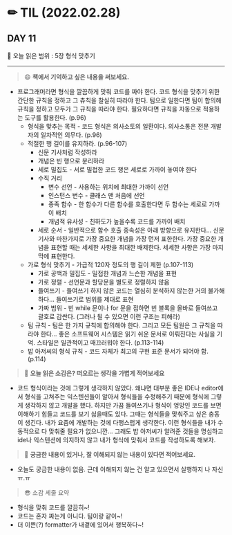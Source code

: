 # ✏ TIL (2022.02.28)

## DAY 11

📖 오늘 읽은 범위 : 5장 형식 맞추기

---

> 😄 **책에서 기억하고 싶은 내용을 써보세요.**

- 프로그래머라면 형식을 깔끔하게 맞춰 코드를 짜야 한다. 코드 형식을 맞추기 위한 간단한 규칙을 정하고 그 츄칙을 찰실히 따라야 한다. 팀으로 일한다면 팀이 합의해 규칙을 정하고 모두가 그 규칙을 따라야 한다. 필요하다면 규칙을 자동으로 적용하는 도구를 활용한다. (p.96)
  - 형식을 맞추는 목적 - 코드 형식은 의사소토의 일환이다. 의사소통은 전문 개발자의 일차적인 의무다. (p.96)
  - 적절한 행 길이를 유지하라. (p.96-107)
    - 신문 기사처럼 작성하라
    - 개념은 빈 행으로 분리하라
    - 세로 밀집도 - 서로 밀접한 코드 행은 세로로 가까이 놓여야 한다
    - 수직 거리
      - 변수 선언 - 사용하는 위치에 최대한 가까이 선언
      - 인스턴스 변수 - 클래스 맨 처음에 선언
      - 종족 함수 - 한 함수가 다른 함수를 호출한다면 두 함수는 세로로 가까이 배치
      - 개념적 유사성 - 친하도가 높을수록 코드를 가까이 배치
    - 세로 순서 - 일반적으로 함수 호출 종속성은 아래 방향으로 유지한다... 신문 기사와 마찬가지로 가장 중요한 개념을 가장 먼저 표한한다. 가장 중요한 개념을 표현할 때는 세세한 사향을 최대한 배제한다. 세세한 사향은 가장 마지막에 표현한다.
  - 가로 형식 맞추기 - 가급적 120자 정도의 행 길이 제한 (p.107-113)
    - 가로 공백과 밀집도 - 밀접한 개념과 느슨한 개념을 표현
    - 가로 정렬 - 선언문과 할당문을 별도로 정렬하지 않음
    - 들여쓰기 - 들여쓰기 하지 않은 코드는 열심히 분석하지 않는한 거의 불가해하다... 들여쓰기로 범위를 제대로 표현
    - 가짜 범위 - 빈 while 문이나 for 문을 접하면 빈 블록을 올바로 들여쓰고 괄호로 감싼다. (그러나 될 수 있으면 이런 구조는 피해라)
  - 팀 규칙 - 팀은 한 가지 규칙에 합의해야 한다. 그리고 모든 팀원은 그 규칙을 따라야 한다... 좋은 소프트웨어 시스템은 읽기 쉬운 문서로 이뤄진다는 사실을 기억. 스타일은 일관적이고 매끄러워야 한다. (p.113-114)
  - 밥 아저씨의 형식 규칙 - 코드 자체가 최고의 구현 표준 문서가 되어야 함. (p.114)

> 🤔 **오늘 읽은 소감은? 떠오르는 생각을 가볍게 적어보세요**

- 코드 형식이라는 것에 그렇게 생각하지 않았다. 왜냐면 대부분 좋은 IDE나 editor에서 형식을 고쳐주는 익스텐션들이 알아서 형식들을 수정해주기 때문에 형식에 그렇게 생각하지 않고 개발을 했다. 하지만 가끔 들여쓰기나 형식이 엉망인 코드를 보면 이해하기 힘들고 코드를 보기 싫을때도 있다. 그때는 형식들을 맞춰주고 싶은 충동이 생긴다. 내가 요즘에 개발하는 것에 다행스럽게 생각한다. 이런 형식들을 내가 수동적으로 다 맞춰줄 필요가 없으니깐... 그래도 밥 아저씨가 알려준 것들을 명심하고 ide나 익스텐션에 의지하지 않고 내가 형식에 맞춰서 코드를 작성하도록 해보자.  

> 🔎 **궁금한 내용이 있거나, 잘 이해되지 않는 내용이 있다면 적어보세요.**

- 오늘도 궁금한 내용이 없음. 근데 이해되지 않는 건 알고 있으면서 실행하지 나 자신 ㅠ.ㅠ  

> 😎 소감 세줄 요약

- 형식을 맞춰 코드를 깔끔히~!
- 코드는 혼자 짜는게 아니다. 팀이랑 같이~!
- 더 이쁜(?) formatter가 내곁에 있어서 행복하다~!
